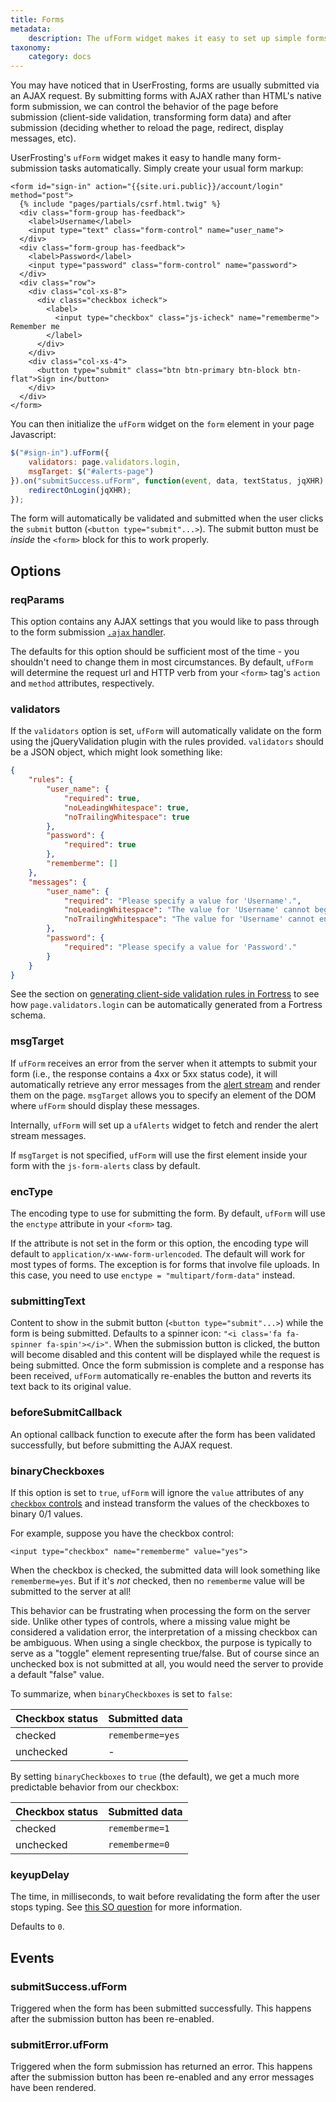 ```yaml
---
title: Forms
metadata:
    description: The ufForm widget makes it easy to set up simple forms for validation and AJAX submission.
taxonomy:
    category: docs
---
```


You may have noticed that in UserFrosting, forms are usually submitted via an AJAX request.  By submitting forms with AJAX rather than HTML's native form submission, we can control the behavior of the page before submission (client-side validation, transforming form data) and after submission (deciding whether to reload the page, redirect, display messages, etc).

UserFrosting's `ufForm` widget makes it easy to handle many form-submission tasks automatically.  Simply create your usual form markup:

```twig
<form id="sign-in" action="{{site.uri.public}}/account/login" method="post">
  {% include "pages/partials/csrf.html.twig" %}
  <div class="form-group has-feedback">
    <label>Username</label>
    <input type="text" class="form-control" name="user_name">
  </div>
  <div class="form-group has-feedback">
    <label>Password</label>
    <input type="password" class="form-control" name="password">
  </div>
  <div class="row">
    <div class="col-xs-8">
      <div class="checkbox icheck">
        <label>
          <input type="checkbox" class="js-icheck" name="rememberme"> Remember me
        </label>
      </div>
    </div>
    <div class="col-xs-4">
      <button type="submit" class="btn btn-primary btn-block btn-flat">Sign in</button>
    </div>
  </div>
</form>
```

You can then initialize the `ufForm` widget on the `form` element in your page Javascript:

```js
$("#sign-in").ufForm({
    validators: page.validators.login,
    msgTarget: $("#alerts-page")
}).on("submitSuccess.ufForm", function(event, data, textStatus, jqXHR) {
    redirectOnLogin(jqXHR);
});
```

The form will automatically be validated and submitted when the user clicks the `submit` button (`<button type="submit"...>`).  The submit button must be _inside_ the `<form>` block for this to work properly.

## Options

### reqParams

This option contains any AJAX settings that you would like to pass through to the form submission [`.ajax` handler](http://api.jquery.com/jquery.ajax/#jQuery-ajax-settings).

The defaults for this option should be sufficient most of the time - you shouldn't need to change them in most circumstances.  By default, `ufForm` will determine the request url and HTTP verb from your `<form>` tag's `action` and `method` attributes, respectively.

### validators

If the `validators` option is set, `ufForm` will automatically validate on the form using the jQueryValidation plugin with the rules provided.  `validators` should be a JSON object, which might look something like:

```json
{
    "rules": {
        "user_name": {
            "required": true,
            "noLeadingWhitespace": true,
            "noTrailingWhitespace": true
        },
        "password": {
            "required": true
        },
        "rememberme": []
    },
    "messages": {
        "user_name": {
            "required": "Please specify a value for 'Username'.",
            "noLeadingWhitespace": "The value for 'Username' cannot begin with spaces, tabs, or other whitespace.",
            "noTrailingWhitespace": "The value for 'Username' cannot end with spaces, tabs, or other whitespace."
        },
        "password": {
            "required": "Please specify a value for 'Password'."
        }
    }
}
```

See the section on [generating client-side validation rules in Fortress](/routes-and-controllers/client-input/validation#generating-client-side-rules) to see how `page.validators.login` can be automatically generated from a Fortress schema.

### msgTarget

If `ufForm` receives an error from the server when it attempts to submit your form (i.e., the response contains a 4xx or 5xx status code), it will automatically retrieve any error messages from the [alert stream](/routes-and-controllers/alert-stream) and render them on the page.  `msgTarget` allows you to specify an element of the DOM where `ufForm` should display these messages.

Internally, `ufForm` will set up a `ufAlerts` widget to fetch and render the alert stream messages.

If `msgTarget` is not specified, `ufForm` will use the first element inside your form with the `js-form-alerts` class by default.

### encType

The encoding type to use for submitting the form.  By default, `ufForm` will use the `enctype` attribute in your `<form>` tag.

If the attribute is not set in the form or this option, the encoding type will default to `application/x-www-form-urlencoded`.  The default will work for most types of forms.  The exception is for forms that involve file uploads.  In this case, you need to use `enctype = "multipart/form-data"` instead.

### submittingText

Content to show in the submit button (`<button type="submit"...>`) while the form is being submitted.  Defaults to a spinner icon: `"<i class='fa fa-spinner fa-spin'></i>"`.  When the submission button is clicked, the button will become disabled and this content will be displayed while the request is being submitted.  Once the form submission is complete and a response has been received, `ufForm` automatically re-enables the button and reverts its text back to its original value.

### beforeSubmitCallback

An optional callback function to execute after the form has been validated successfully, but before submitting the AJAX request.

### binaryCheckboxes

If this option is set to `true`, `ufForm` will ignore the `value` attributes of any [`checkbox` controls](https://developer.mozilla.org/en-US/docs/Web/HTML/Element/input/checkbox#value) and instead transform the values of the checkboxes to binary 0/1 values.

For example, suppose you have the checkbox control:

```
<input type="checkbox" name="rememberme" value="yes">
```

When the checkbox is checked, the submitted data will look something like `rememberme=yes`.  But if it's _not_ checked, then no `rememberme` value will be submitted to the server at all!

This behavior can be frustrating when processing the form on the server side.  Unlike other types of controls, where a missing value might be considered a validation error, the interpretation of a missing checkbox can be ambiguous.  When using a single checkbox, the purpose is typically to serve as a "toggle" element representing true/false.  But of course since an unchecked box is not submitted at all, you would need the server to provide a default "false" value.

To summarize, when `binaryCheckboxes` is set to `false`:

Checkbox status | Submitted data
----------------| --------------
checked         | `rememberme=yes`
unchecked       | -

By setting `binaryCheckboxes` to `true` (the default), we get a much more predictable behavior from our checkbox:

Checkbox status | Submitted data
----------------| --------------
checked         | `rememberme=1`
unchecked       | `rememberme=0`

### keyupDelay

The time, in milliseconds, to wait before revalidating the form after the user stops typing.  See [this SO question](http://stackoverflow.com/questions/41363409/jquery-validate-add-delay-to-keyup-validation) for more information.

Defaults to `0`.

## Events

### submitSuccess.ufForm

Triggered when the form has been submitted successfully.  This happens after the submission button has been re-enabled.

### submitError.ufForm

Triggered when the form submission has returned an error.  This happens after the submission button has been re-enabled and any error messages have been rendered.
